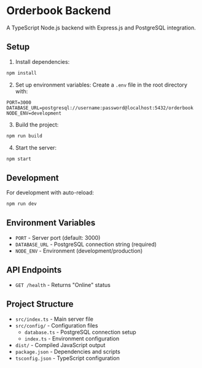 # Orderbook Backend

A TypeScript Node.js backend with Express.js and PostgreSQL integration.

## Setup

1. Install dependencies:
```bash
npm install
```

2. Set up environment variables:
Create a `.env` file in the root directory with:
```
PORT=3000
DATABASE_URL=postgresql://username:password@localhost:5432/orderbook
NODE_ENV=development
```

3. Build the project:
```bash
npm run build
```

4. Start the server:
```bash
npm start
```

## Development

For development with auto-reload:
```bash
npm run dev
```

## Environment Variables

- `PORT` - Server port (default: 3000)
- `DATABASE_URL` - PostgreSQL connection string (required)
- `NODE_ENV` - Environment (development/production)

## API Endpoints

- `GET /health` - Returns "Online" status

## Project Structure

- `src/index.ts` - Main server file
- `src/config/` - Configuration files
  - `database.ts` - PostgreSQL connection setup
  - `index.ts` - Environment configuration
- `dist/` - Compiled JavaScript output
- `package.json` - Dependencies and scripts
- `tsconfig.json` - TypeScript configuration
